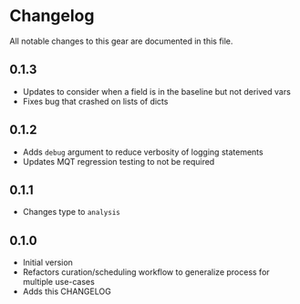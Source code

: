 # Changelog

All notable changes to this gear are documented in this file.

## 0.1.3

* Updates to consider when a field is in the baseline but not derived vars
* Fixes bug that crashed on lists of dicts

## 0.1.2

* Adds `debug` argument to reduce verbosity of logging statements
* Updates MQT regression testing to not be required

## 0.1.1

* Changes type to `analysis`

## 0.1.0

* Initial version
* Refactors curation/scheduling workflow to generalize process for multiple use-cases
* Adds this CHANGELOG

